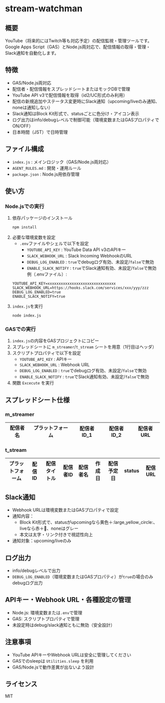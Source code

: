 # stream-watchman

## 概要

YouTube（将来的にはTwitch等も対応予定）の配信監視・管理ツールです。Google Apps Script（GAS）とNode.js両対応で、配信情報の取得・管理・Slack通知を自動化します。

## 特徴
- GAS/Node.js両対応
- 配信者・配信情報をスプレッドシートまたはモックDBで管理
- YouTube API v3で配信情報を取得（id2/UC形式のみ利用）
- 配信の新規追加やステータス変更時にSlack通知（upcoming/liveのみ通知、noneは通知しない）
- Slack通知はBlock Kit形式で、statusごとに色分け・アイコン表示
- ログ出力はinfo/debugレベルで制御可能（環境変数またはGASプロパティでON/OFF）
- 日本時間（JST）で日時管理

## ファイル構成
- `index.js` : メインロジック（GAS/Node.js両対応）
- `AGENT_RULES.md` : 開発・運用ルール
- `package.json` : Node.js用依存管理

## 使い方

### Node.jsでの実行
1. 依存パッケージのインストール
   ```sh
   npm install
   ```
2. 必要な環境変数を設定
   - `.env`ファイルやシェルで以下を設定
     - `YOUTUBE_API_KEY` : YouTube Data API v3のAPIキー
     - `SLACK_WEBHOOK_URL` : Slack Incoming WebhookのURL
     - `DEBUG_LOG_ENABLED` : `true`でdebugログ有効、未設定/`false`で無効
     - `ENABLE_SLACK_NOTIFY` : `true`でSlack通知有効、未設定/`false`で無効
   例（.envファイル）:
   ```
   YOUTUBE_API_KEY=xxxxxxxxxxxxxxxxxxxxxxxxxxxxxxx
   SLACK_WEBHOOK_URL=https://hooks.slack.com/services/xxx/yyy/zzz
   DEBUG_LOG_ENABLED=true
   ENABLE_SLACK_NOTIFY=true
   ```
3. `index.js`を実行
   ```sh
   node index.js
   ```

### GASでの実行
1. `index.js`の内容をGASプロジェクトにコピー
2. スプレッドシートに `m_streamer`/`t_stream` シートを用意（1行目はヘッダ）
3. スクリプトプロパティで以下を設定
   - `YOUTUBE_API_KEY` : APIキー
   - `SLACK_WEBHOOK_URL` : Webhook URL
   - `DEBUG_LOG_ENABLED` : `true`でdebugログ有効、未設定/`false`で無効
   - `ENABLE_SLACK_NOTIFY` : `true`でSlack通知有効、未設定/`false`で無効
4. 関数 `Excecute` を実行

## スプレッドシート仕様

### m_streamer
| 配信者名 | プラットフォーム | 配信者ID_1 | 配信者ID_2 | 配信者URL |
|----------|------------------|------------|------------|------------|

### t_stream
| プラットフォーム | 配信ID | 配信タイトル | 配信者ID | 配信者名 | 作成日 | 配信予定日 | status | 配信URL |
|------------------|--------|--------------|-----------|-----------|--------|------------|--------|---------|

## Slack通知
- Webhook URLは環境変数またはGASプロパティで設定
- 通知内容：
  - Block Kit形式で、statusがupcomingなら黄色＋:large_yellow_circle:、liveなら赤＋:red_circle:、noneはグレー
  - 本文は太字・リンク付きで視認性向上
- 通知対象：upcoming/liveのみ

## ログ出力
- info/debugレベルで出力
- `DEBUG_LOG_ENABLED`（環境変数またはGASプロパティ）が`true`の場合のみdebugログ出力

## APIキー・Webhook URL・各種設定の管理
- Node.js: 環境変数または`.env`で管理
- GAS: スクリプトプロパティで管理
- 未設定時はdebug/slack通知ともに無効（安全設計）

## 注意事項
- YouTube APIキーやWebhook URLは安全に管理してください
- GASでのsleepは `Utilities.sleep` を利用
- GAS/Node.jsで動作差異が出ないよう設計

## ライセンス
MIT
